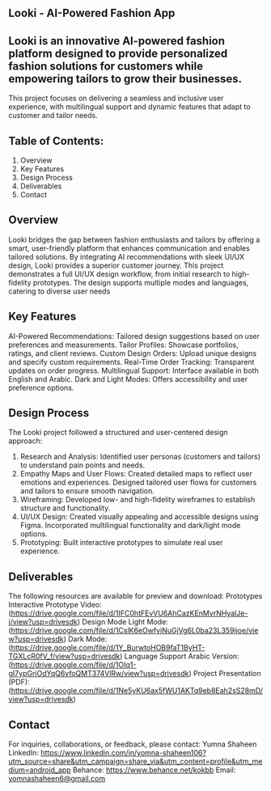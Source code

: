 ## Looki - AI-Powered Fashion App

## Looki is an innovative AI-powered fashion platform designed to provide personalized fashion solutions for customers while empowering tailors to grow their businesses.
This project focuses on delivering a seamless and inclusive user experience, with multilingual support and dynamic features that adapt to customer and tailor needs.

## Table of Contents:
1. Overview
2. Key Features
3. Design Process
4. Deliverables
5. Contact

## Overview
Looki bridges the gap between fashion enthusiasts and tailors by offering a smart, user-friendly platform that enhances communication and enables tailored solutions. By integrating AI recommendations with sleek UI/UX design, Looki provides a superior customer journey.
This project demonstrates a full UI/UX design workflow, from initial research to high-fidelity prototypes. The design supports multiple modes and languages, catering to diverse user needs

## Key Features
AI-Powered Recommendations: Tailored design suggestions based on user preferences and measurements.
Tailor Profiles: Showcase portfolios, ratings, and client reviews.
Custom Design Orders: Upload unique designs and specify custom requirements.
Real-Time Order Tracking: Transparent updates on order progress.
Multilingual Support: Interface available in both English and Arabic.
Dark and Light Modes: Offers accessibility and user preference options.

## Design Process
The Looki project followed a structured and user-centered design approach:
1. Research and Analysis:
Identified user personas (customers and tailors) to understand pain points and needs.
2. Empathy Maps and User Flows:
Created detailed maps to reflect user emotions and experiences.
Designed tailored user flows for customers and tailors to ensure smooth navigation.
3. Wireframing:
Developed low- and high-fidelity wireframes to establish structure and functionality.
4. UI/UX Design:
Created visually appealing and accessible designs using Figma.
Incorporated multilingual functionality and dark/light mode options.
5. Prototyping:
Built interactive prototypes to simulate real user experience.

## Deliverables
The following resources are available for preview and download:
Prototypes
Interactive Prototype Video: 
(https://drive.google.com/file/d/1IFC0htFEvVU6AhCazKEnMvrNHyalJe-j/view?usp=drivesdk)
Design Mode
Light Mode: 
(https://drive.google.com/file/d/1CslK6eOwfyiNuGjVg6L0ba23L359ijoe/view?usp=drivesdk)
Dark Mode:  
(https://drive.google.com/file/d/1Y_BurwtoHOB9faT1ByHT-TGXLcR0fV_f/view?usp=drivesdk)
Language Support
Arabic Version: 
(https://drive.google.com/file/d/1OIq1-gI7ypGriOdYqQ6vfoQMT374VlRw/view?usp=drivesdk)
Project Presentation (PDF): 
(https://drive.google.com/file/d/1Ne5yKU6ax5fWU1AKTq9eb8Eah2sS28mD/view?usp=drivesdk)

## Contact
For inquiries, collaborations, or feedback, please contact:
Yumna Shaheen
LinkedIn:
https://www.linkedin.com/in/yomna-shaheen106?utm_source=share&utm_campaign=share_via&utm_content=profile&utm_medium=android_app
Behance: 
https://www.behance.net/kokbb
Email:
yomnashaheen6@gmail.com

